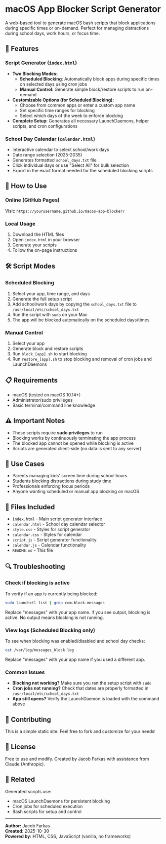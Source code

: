 # macOS App Blocker Script Generator

A web-based tool to generate macOS bash scripts that block applications during specific times or on-demand. Perfect for managing distractions during school days, work hours, or focus time.

## 🚀 Features

### Script Generator (`index.html`)
- **Two Blocking Modes:**
  - **Scheduled Blocking**: Automatically block apps during specific times on selected days using cron jobs
  - **Manual Control**: Generate simple block/restore scripts to run on-demand
- **Customizable Options (for Scheduled Blocking):**
  - Choose from common apps or enter a custom app name
  - Set specific time ranges for blocking
  - Select which days of the week to enforce blocking
- **Complete Setup**: Generates all necessary LaunchDaemons, helper scripts, and cron configurations

### School Day Calendar (`calendar.html`)
- Interactive calendar to select school/work days
- Date range selection (2025-2035)
- Generates formatted `school_days.txt` file
- Click individual days or use "Select All" for bulk selection
- Export in the exact format needed for the scheduled blocking scripts

## 📖 How to Use

### Online (GitHub Pages)
Visit: `https://yourusername.github.io/macos-app-blocker/`

### Local Usage
1. Download the HTML files
2. Open `index.html` in your browser
3. Generate your scripts
4. Follow the on-page instructions

## 🛠️ Script Modes

### Scheduled Blocking
1. Select your app, time range, and days
2. Generate the full setup script
3. Add school/work days by copying the `school_days.txt` file to `/usr/local/etc/school_days.txt`
4. Run the script with `sudo` on your Mac
5. The app will be blocked automatically on the scheduled days/times

### Manual Control
1. Select your app
2. Generate block and restore scripts
3. Run `block_[app].sh` to start blocking
4. Run `restore_[app].sh` to stop blocking and removal of cron jobs and LaunchDaemons

## 📋 Requirements

- macOS (tested on macOS 10.14+)
- Administrator/sudo privileges
- Basic terminal/command line knowledge

## ⚠️ Important Notes

- These scripts require **sudo privileges** to run
- Blocking works by continuously terminating the app process
- The blocked app cannot be opened while blocking is active
- Scripts are generated client-side (no data is sent to any server)

## 🎯 Use Cases

- Parents managing kids' screen time during school hours
- Students blocking distractions during study time
- Professionals enforcing focus periods
- Anyone wanting scheduled or manual app blocking on macOS

## 📝 Files Included

- `index.html` - Main script generator interface
- `calendar.html` - School day calendar selector
- `style.css` - Styles for script generator
- `calendar.css` - Styles for calendar
- `script.js` - Script generator functionality
- `calendar.js` - Calendar functionality
- `README.md` - This file

## 🔍 Troubleshooting

### Check if blocking is active
To verify if an app is currently being blocked:
```bash
sudo launchctl list | grep com.block.messages
```
Replace "messages" with your app name. If you see output, blocking is active. No output means blocking is not running.

### View logs (Scheduled Blocking only)
To see when blocking was enabled/disabled and school day checks:
```bash
cat /var/log/messages_block.log
```
Replace "messages" with your app name if you used a different app.

### Common Issues
- **Blocking not working?** Make sure you ran the setup script with `sudo`
- **Cron jobs not running?** Check that dates are properly formatted in `/usr/local/etc/school_days.txt`
- **App still opens?** Verify the LaunchDaemon is loaded with the command above

## 🤝 Contributing

This is a simple static site. Feel free to fork and customize for your needs!

## 📜 License

Free to use and modify. Created by Jacob Farkas with assistance from Claude (Anthropic).

## 🔗 Related

Generated scripts use:
- macOS LaunchDaemons for persistent blocking
- Cron jobs for scheduled execution
- Bash scripts for setup and control

---

**Author:** Jacob Farkas  
**Created:** 2025-10-30  
**Powered by:** HTML, CSS, JavaScript (vanilla, no frameworks)
